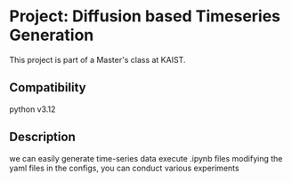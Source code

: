# Project: Diffusion based Timeseries Generation 
This project is part of a Master's class at KAIST.

## Compatibility
python v3.12

## Description
we can easily generate time-series data
execute .ipynb files
modifying the yaml files in the configs, you can conduct various experiments
